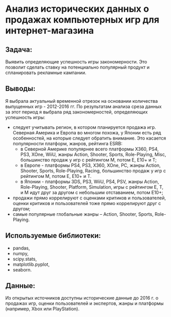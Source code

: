 # Анализ исторических данных о продажах компьютерных игр для интернет-магазина 

## Задача: 

Выявить определяющие успешность игры закономерности. Это позволит сделать ставку на потенциально популярный продукт и спланировать рекламные кампании.

## Выводы:

Я выбрала актуальный временной отрезок на основании количества выпущенных игр - 2012-2016 гг. 
По результатам анализа среза данных за этот период я выбрала ряд закономерностей,  определяющих успешность игры:
- следует учитывать регион, в котором планируется продажа игр. Северная Америка и Европа во многом похожа, у Японии есть ряд особенностей, на которые следует обратить внимание. Это касается популярности платформ, жанров, рейтинга ESRB:
  - в Северной Америке популярнее всего платформы Х360, PS4, PS3, ХОne, WiiU, жанры Action, Shooter, Sports, Role-Playing, Misc, большинство продаж у игр с рейтингом М, потом Е, Е10+ и Т;
  - в Европе - платформы PS4, PS3, X360, XOne, PC, жанры Action, Shooter, Sports, Role-Playing, Racing, большинство продаж у игр с рейтингом М, потом Е, Е10+ и Т. 
  - в Японии - платформы 3DS, PS3, WiiU, PS4, PSV, жанры Action, Role-Playing, Shooter, Platform, Simulation, игры с рейтингом Е, Т, и М идут друг за другом с небольшим отставанием, потом Е10+;
- продажи прямо коррелируют с оценками критиков и пользователей, оценки критиков и пользователей тоже прямо коррелируют друг с другом;
- самые популярные глобальные жанры – Action, Shooter, Sports, Role-Playing.

## Используемые библиотеки:

- pandas, 
- numpy, 
- scipy.stats, 
- matplotlib.pyplot, 
- seaborn.

## Данные:

Из открытых источников доступны исторические данные до 2016 г. о продажах игр, оценки пользователей и экспертов, жанры и платформы (например, Xbox или PlayStation).

